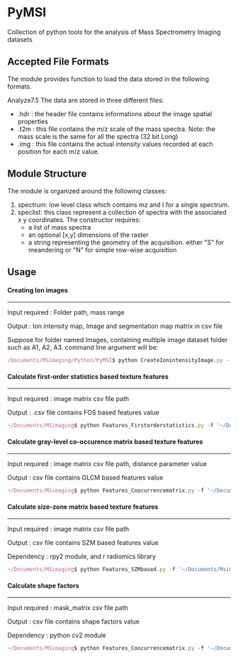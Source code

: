 PyMSI
=====
Collection of python tools for the analysis of Mass Spectrometry Imaging datasets

## Accepted File Formats
The module provides function to load the data stored in the following formats. 

Analyze7.5
The data are stored in three different files: 
* .hdr : the header file contains informations about the image spatial properties 
* .t2m : this file contains the m/z scale of the mass spectra. Note: the mass scale is the same for all the spectra (32 bit Long)
* .img : this file contains the actual intensity values recorded at each position for each m/z value.



## Module Structure
The module is organized around the following classes:

1. spectrum: low level class which contains mz and I for a single spectrum.
2. speclist: this class represent a collection of spectra with the associated x y coordinates. The constructor requires:
	* a list of mass spectra
	* an optional [x,y] dimensions of the raster 
	* a string representing the geometry of the acquisition. either "S" for meandering or "N" for simple row-wise acquisition

## Usage

#### Creating Ion images 

----------------------------------------------------------------------------------------------------------------------
Input required : Folder path, mass range

Output : Ion intensity map, Image and segmentation map matrix in csv file

Suppose for folder named Images, containing multiple image dataset folder such as A1, A2, A3. command line argument will be:

```javascript
/Documents/MSimaging/Python/PyMSI$ python CreateIonintensityImage.py --file '~/Documents/MSimaging/Images/' -f 284.2 284.3

```

#### Calculate first-order statistics based texture features 

-----------------------------------------------------------------------------------------------------------------------

Input required :  image matrix csv file path

Output : .csv file contains FOS based features value

```javascript
~/Documents/MSimaging$ python Features_Firstorderstatistics.py -f '~/Documents/Msimaging/Images/A1_image.csv'
```                                  
#### Calculate gray-level co-occurence matrix based texture features 

-----------------------------------------------------------------------------------------------------------------------

Input required : image matrix csv file path, distance parameter value

Output : csv file contains GLCM based features value

```javascript
~/Documents/MSimaging$ python Features_Coocurrencematrix.py -f '~/Documents/Msimaging/Images/A1_image.csv -d 1'
``` 
#### Calculate size-zone matrix based texture features

-----------------------------------------------------------------------------------------------------------------------

Input required : image matrix csv file path

Output : csv file contains SZM based features value

Dependency : rpy2 module, and r radiomics library

```javascript
~/Documents/MSimaging$ python Features_SZMbased.py -f '~/Documents/Msimaging/Images/A1_image.csv'
```                                  
#### Calculate shape factors

-----------------------------------------------------------------------------------------------------------------------

Input required : mask_matrix csv file path

Output : csv file contains shape factors value

Dependency : python cv2 module

```javascript
~/Documents/MSimaging$ python Features_Coocurrencematrix.py -f '~/Documents/MSimaging/Images/A1_maski.csv'
``` 


